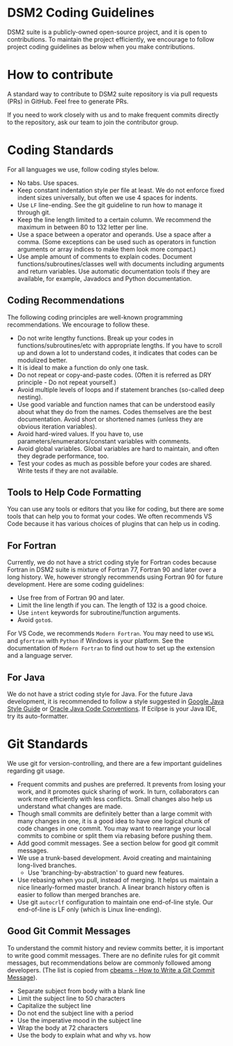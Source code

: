 # DSM2 Coding Guidelines
DSM2 suite is a publicly-owned open-source project, and it is open to contributions. To maintain the project efficiently, we encourage to follow project coding guidelines as below when you make contributions.

# How to contribute
A standard way to contribute to DSM2 suite repository is via pull requests (PRs) in GitHub. Feel free to generate PRs.

If you need to work closely with us and to make frequent commits directly to the repository, ask our team to join the contributor group.

# Coding Standards
For all languages we use, follow coding styles below.

- No tabs. Use spaces.
- Keep constant indentation style per file at least. We do not enforce fixed indent sizes universally, but often we use 4 spaces for indents.
- Use `LF` line-ending. See the git guideline to run how to manage it through git.
- Keep the line length limited to a certain column. We recommend the maximum in between 80 to 132 letter per line.
- Use a space between a operator and operands. Use a space after a comma. (Some exceptions can be used such as operators in function arguments or array indices to make them look more compact.)
- Use ample amount of comments to explain codes. Document functions/subroutines/classes well with documents including arguments and return variables. Use automatic documentation tools if they are available, for example, Javadocs and Python documentation.

## Coding Recommendations
The following coding principles are well-known programming recommendations. We encourage to follow these.

- Do not write lengthy functions. Break up your codes in functions/subroutines/etc with appropriate lengths. If you have to scroll up and down a lot to understand codes, it indicates that codes can be modulized better.
- It is ideal to make a function do only one task.
- Do not repeat or copy-and-paste codes. (Often it is referred as DRY principle - Do not repeat yourself.)
- Avoid multiple levels of loops and if statement branches (so-called deep nesting).
- Use good variable and function names that can be understood easily about what they do from the names. Codes themselves are the best documentation. Avoid short or shortened names (unless they are obvious iteration variables).
- Avoid hard-wired values. If you have to, use parameters/enumerators/constant variables with comments.
- Avoid global variables. Global variables are hard to maintain, and often they degrade performance, too.
- Test your codes as much as possible before your codes are shared. Write tests if they are not available.

## Tools to Help Code Formatting
You can use any tools or editors that you like for coding, but there are some tools that can help you to format your codes. We often recommends VS Code because it has various choices of plugins that can help us in coding.

## For Fortran
Currently, we do not have a strict coding style for Fortran codes because Fortran in DSM2 suite is mixture of Fortran 77, Fortran 90 and later over a long history. We, however strongly recommends using Fortran 90 for future development. Here are some coding guidelines:

- Use free from of Fortran 90 and later.
- Limit the line length if you can. The length of 132 is a good choice.
- Use `intent` keywords for subroutine/function arguments.
- Avoid `goto`s.

For VS Code, we recommends `Modern Fortran`. You may need to use `WSL` and `gfortran` with `Python` if Windows is your platform. See the documentation of `Modern Fortran` to find out how to set up the extension and a language server.

## For Java
We do not have a strict coding style for Java. For the future Java development, it is recommended to follow a style suggested in [Google Java Style Guide](https://google.github.io/styleguide/javaguide.html) or [Oracle Java Code Conventions](https://www.oracle.com/technetwork/java/codeconventions-150003.pdf). If Ecilpse is your Java IDE, try its auto-formatter.

# Git Standards
We use git for version-controlling, and there are a few important guidelines regarding git usage.

- Frequent commits and pushes are preferred. It prevents from losing your work, and it promotes quick sharing of work. In turn, collaborators can work more efficiently with less conflicts. Small changes also help us understand what changes are made.
- Though small commits are definitely better than a large commit with many changes in one, it is a good idea to have one logical chunk of code changes in one commit. You may want to rearrange your local commits to combine or split them via rebasing before pushing them.
- Add good commit messages. See a section below for good git commit messages.
- We use a trunk-based development. Avoid creating and maintaining long-lived branches.
  - Use 'branching-by-abstraction' to guard new features.
- Use rebasing when you pull, instead of merging. It helps us maintain a nice linearly-formed master branch. A linear branch history often is easier to follow than merged branches are.
- Use git `autocrlf` configuration to maintain one end-of-line style. Our end-of-line is LF only (which is Linux line-ending).

## Good Git Commit Messages
To understand the commit history and review commits better, it is important to write good commit messages. There are no definite rules for git commit messages, but recommendations below are commonly followed among developers. (The list is copied from [cbeams - How to Write a Git Commit Message](https://cbea.ms/git-commit/)).

- Separate subject from body with a blank line
- Limit the subject line to 50 characters
- Capitalize the subject line
- Do not end the subject line with a period
- Use the imperative mood in the subject line
- Wrap the body at 72 characters
- Use the body to explain what and why vs. how